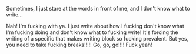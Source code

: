 Sometimes, I just stare at the words in front of me, and I don't know what to write...

Nah! I'm fucking with ya. I just write about how I fucking don't know what I'm fucking doing and don't know what to fucking write! It's forcing the writing of a specific that makes writing block so fucking prevalent. But yes, you need to take fucking breaks!!!!! Go, go, go!!!! Fuck yeah!